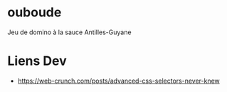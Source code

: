 # ouboude
Jeu de domino à la sauce Antilles-Guyane

# Liens Dev
- https://web-crunch.com/posts/advanced-css-selectors-never-knew